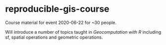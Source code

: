 
<!-- README.md is generated from README.Rmd. Please edit that file -->

# reproducible-gis-course

<!-- badges: start -->

<!-- badges: end -->

Course material for event 2020-06-22 for ~30 people.

Will introduce a number of topics taught in *Geocomputation with R*
including sf, spatial operations and geometric operations.
